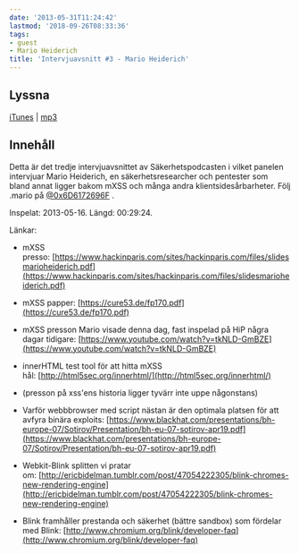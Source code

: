 ```yaml
---
date: '2013-05-31T11:24:42'
lastmod: '2018-09-26T08:33:36'
tags:
- guest
- Mario Heiderich
title: 'Intervjuavsnitt #3 - Mario Heiderich'
---
```

## Lyssna

[iTunes](https://itunes.apple.com/se/podcast/intervjuavsnitt-3-mario-heiderich/id576469997?i=160306249&l=en&mt=2)  \| [mp3](http://traffic.libsyn.com/sakerhetspodcasten/marioheiderich.mp3)

## Innehåll

Detta är det tredje intervjuavsnittet av Säkerhetspodcasten i vilket panelen intervjuar Mario Heiderich, en säkerhetsresearcher och pentester som bland annat ligger bakom mXSS och många andra klientsidesårbarheter. Följ .mario på [@0x6D6172696F](https://twitter.com/0x6D6172696F) .

Inspelat: 2013-05-16. Längd: 00:29:24.

Länkar:

* mXSS presso: [https://www.hackinparis.com/sites/hackinparis.com/files/slidesmarioheiderich.pdf](https://www.hackinparis.com/sites/hackinparis.com/files/slidesmarioheiderich.pdf)

* mXSS papper: [https://cure53.de/fp170.pdf](https://cure53.de/fp170.pdf)

* mXSS presson Mario visade denna dag, fast inspelad på HiP några dagar tidigare: [https://www.youtube.com/watch?v=tkNLD-GmBZE](https://www.youtube.com/watch?v=tkNLD-GmBZE)

* innerHTML test tool för att hitta mXSS hål: [http://html5sec.org/innerhtml/](http://html5sec.org/innerhtml/)

* (presson på xss\'ens historia ligger tyvärr inte uppe någonstans)

* Varför webbbrowser med script nästan är den optimala platsen för att avfyra binära exploits: [https://www.blackhat.com/presentations/bh-europe-07/Sotirov/Presentation/bh-eu-07-sotirov-apr19.pdf](https://www.blackhat.com/presentations/bh-europe-07/Sotirov/Presentation/bh-eu-07-sotirov-apr19.pdf)

* Webkit-Blink splitten vi pratar om: [http://ericbidelman.tumblr.com/post/47054222305/blink-chromes-new-rendering-engine](http://ericbidelman.tumblr.com/post/47054222305/blink-chromes-new-rendering-engine)

* Blink framhåller prestanda och säkerhet (bättre sandbox) som fördelar med Blink: [http://www.chromium.org/blink/developer-faq](http://www.chromium.org/blink/developer-faq)




